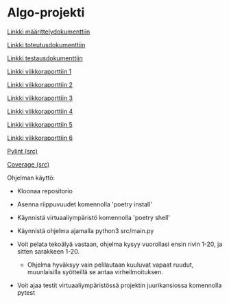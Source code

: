 # Algo-projekti


[Linkki määrittelydokumenttiin](documents/maarittely.md)

[Linkki toteutusdokumenttiin](documents/toteutus.md)

[Linkki testausdokumenttiin](documents/testaus.md)

[Linkki viikkoraporttiin 1](documents/viikkoraportti1.md)

[Linkki viikkoraporttiin 2](documents/viikkoraportti2.md)

[Linkki viikkoraporttiin 3](documents/viikkoraportti3.md)

[Linkki viikkoraporttiin 4](documents/viikkoraportti4.md)

[Linkki viikkoraporttiin 5](documents/viikkoraportti5.md)

[Linkki viikkoraporttiin 6](documents/viikkoraportti6.md)




[Pylint (src)](pylint_report.txt)

[Coverage (src)](coverage_report.txt)




Ohjelman käyttö:

- Kloonaa repositorio
- Asenna riippuvuudet komennolla 'poetry install'
- Käynnistä virtuaaliympäristö komennolla 'poetry shell'
- Käynnistä ohjelma ajamalla python3 src/main.py
- Voit pelata tekoälyä vastaan, ohjelma kysyy vuorollasi ensin rivin 1-20, ja sitten sarakkeen 1-20.
  - Ohjelma hyväksyy vain pelilautaan kuuluvat vapaat ruudut, muunlaisilla syötteillä se antaa virheilmoituksen.

- Voit ajaa testit virtuaaliympäristössä projektin juurikansiossa komennolla pytest